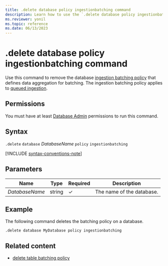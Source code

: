 ```yaml
---
title: .delete database policy ingestionbatching command
description: Learn how to use the `.delete database policy ingestionbatching` command to delete the database ingestion batching policy.
ms.reviewer: yonil
ms.topic: reference
ms.date: 06/13/2023
---
```

# .delete database policy ingestionbatching command

Use this command to remove the database [ingestion batching policy](batchingpolicy.md) that defines data aggregation for batching. The ingestion batching policy applies to [queued ingestion](../../ingest-data-overview.md#continuous-data-ingestion).

## Permissions

You must have at least [Database Admin](access-control/role-based-access-control.md) permissions to run this command.

## Syntax

`.delete` `database` *DatabaseName* `policy` `ingestionbatching`

[!INCLUDE [syntax-conventions-note](../../includes/syntax-conventions-note.md)]

## Parameters

|Name|Type|Required|Description|
|--|--|--|--|
|*DatabaseName*|string|&check;|The name of the database.|

## Example

The following command deletes the batching policy on a database.

```kusto
.delete database MyDatabase policy ingestionbatching
```

## Related content

* [delete table batching policy](delete-table-ingestion-batching-policy.md)
